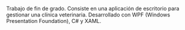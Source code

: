 Trabajo de fin de grado.
Consiste en una aplicación de escritorio para gestionar una clínica veterinaria.
Desarrollado con WPF (Windows Presentation Foundation), C# y XAML.
